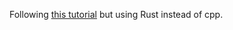 Following [this tutorial](https://github.com/ssloy/tinyrenderer/wiki/Lesson-0:-getting-started) but using Rust instead of cpp.